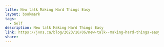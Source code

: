 ```yaml
---
title: New talk Making Hard Things Easy
layout: bookmark
tags:
  - Self
description: New talk Making Hard Things Easy
link: https://jvns.ca/blog/2023/10/06/new-talk--making-hard-things-easy/
share:
---
```

